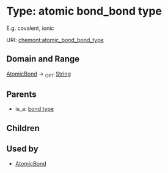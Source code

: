 
# Type: atomic bond_bond type


E.g. covalent, ionic

URI: [chemont:atomic_bond_bond_type](http://w3id.org/chemontatomic_bond_bond_type)


## Domain and Range

[AtomicBond](AtomicBond.md) ->  <sub>OPT</sub> [String](types/String.md)

## Parents

 *  is_a: [bond type](bond_type.md)

## Children


## Used by

 * [AtomicBond](AtomicBond.md)

